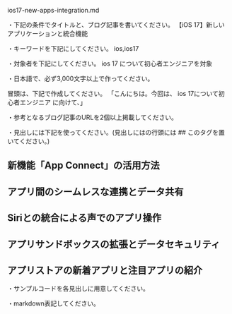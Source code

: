 ios17-new-apps-integration.md

・下記の条件でタイトルと、ブログ記事を書いてください。
【iOS 17】新しいアプリケーションと統合機能

・キーワードを下記にしてください。
ios,ios17

・対象者を下記にしてください。
  ios 17 について初心者エンジニアを対象


・日本語で、必ず3,000文字以上で作ってください。

冒頭は、下記で作成してください。
「こんにちは。今回は、
ios 17について初心者エンジニア
に向けて、」

・参考となるブログ記事のURLを2個以上掲載してください。

・見出しには下記を使ってください。(見出しにはの行頭には ## このタグを置いてください。)
## 新機能「App Connect」の活用方法
## アプリ間のシームレスな連携とデータ共有
## Siriとの統合による声でのアプリ操作
## アプリサンドボックスの拡張とデータセキュリティ
## アプリストアの新着アプリと注目アプリの紹介

・サンプルコードを各見出しに用意してください。

・markdown表記してください。

